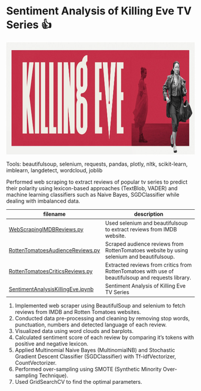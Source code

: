 # Sentiment Analysis of Killing Eve TV Series :thumbsup:

<img src="images/killingeve.jpg" width="900" height="300" />

Tools: beautifulsoup, selenium, requests, pandas, plotly, nltk, scikit-learn, imblearn, langdetect, wordcloud, joblib

Performed web scraping to extract reviews of popular tv series to predict their polarity using lexicon-based approaches (TextBlob, VADER) and machine learning classifiers such as Naive Bayes, SGDClassifier while dealing with imbalanced data. 


filename | description
------------ | -------------
[WebScrapingIMDBReviews.py](WebScrapingIMDBReviews.py)| Used selenium and beautifulsoup to extract reviews from IMDB website. 
[RottenTomatoesAudienceReviews.py](RottenTomatoesAudienceReviews.py)| Scraped audience reviews from RottenTomatoes website by using selenium and beautifulsoup. 
[RottenTomatoesCriticsReviews.py](RottenTomatoesCriticsReviews.py) | Extracted reviews from critics from RottenTomatoes with use of beautifulsoup and requests library. 
[SentimentAnalysisKillingEve.ipynb](SentimentAnalysisKillingEve.ipynb) | Sentiment Analysis of Killing Eve TV Series 


1. Implemented web scraper using BeautifulSoup and selenium to fetch reviews from IMDB and Rotten Tomatoes websites. 
2. Conducted data pre-processing and cleaning by removing stop words, punctuation, numbers and detected language of each review.
3. Visualized data using word clouds and barplots.
4. Calculated sentiment score of each review by comparing it’s tokens with positive and negative lexicon. 
5. Applied Multinomial Naive Bayes (MultinomialNB) and Stochastic Gradient Descent Classifier (SGDClassifier) with Tf-idfVectorizer, CountVectorizer. 
6. Performed over-sampling using SMOTE (Synthetic Minority Over-sampling Technique).
7. Used GridSearchCV to find the optimal parameters.
